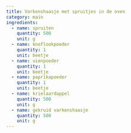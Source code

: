 ```yaml
---
title: Varkenshaasje met spruitjes in de oven
category: main
ingredients:
  - name: spruiten
    quantity: 500
    unit: g
  - name: knoflookpoeder
    quantity: 1
    unit: beetje
  - name: uienpoeder
    quantity: 1
    unit: beetje
  - name: paprikapoeder
    quantity: 1
    unit: beetje
  - name: krielaardappel
    quantity: 500
    unit: g
  - name: gekruid varkenshaasje
    quantity: 500
    unit: g
---
```


<Recipe />
